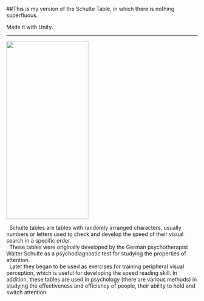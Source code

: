 ##This is my version of the Schulte Table, in which there is nothing superfluous.

Made it with Unity.
***
<img src="gameplay.gif" width="216" height="468"/>

&nbsp; Schulte tables are tables with randomly arranged characters, usually numbers or letters used to check and develop the speed of their visual search in a specific order.<br>
&nbsp; These tables were originally developed by the German psychotherapist Walter Schulte as a psychodiagnostic test for studying the properties of attention.<br>
&nbsp; Later they began to be used as exercises for training peripheral visual perception, which is useful for developing the speed reading skill. In addition, these tables are used in psychology (there are various methods) in studying the effectiveness and efficiency of people, their ability to hold and switch attention.
